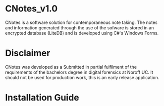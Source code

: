 # CNotes_v1.0

CNotes is a software solution for contemporaneous note taking. The notes and information generated through the use of the sofware is stored in an encrypted database (LiteDB) and is developed using C#'s Windows Forms. 

# Disclaimer

CNotes was developed as a Submitted in partial fulfilment of the requirements of the bachelors degree in digital forensics at Noroff UC. It should not be used for production work, this is an early release application.

# Installation Guide

# 
